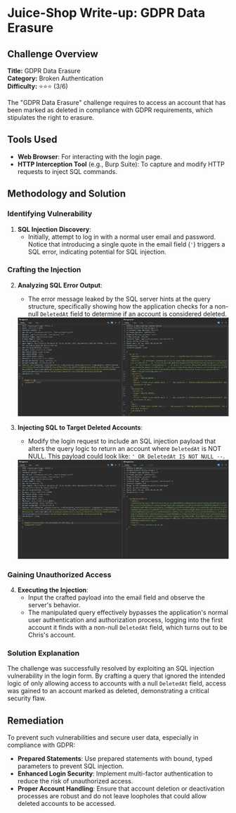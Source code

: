 # Juice-Shop Write-up: GDPR Data Erasure

## Challenge Overview

**Title:** GDPR Data Erasure\
**Category:** Broken Authentication\
**Difficulty:** ⭐⭐⭐ (3/6)

The "GDPR Data Erasure" challenge requires to access an account that has been marked as deleted in compliance with GDPR requirements, which stipulates the right to erasure. 

## Tools Used

- **Web Browser**: For interacting with the login page.
- **HTTP Interception Tool** (e.g., Burp Suite): To capture and modify HTTP requests to inject SQL commands.

## Methodology and Solution

### Identifying Vulnerability

1. **SQL Injection Discovery**:
   - Initially, attempt to log in with a normal user email and password. Notice that introducing a single quote in the email field (`'`) triggers a SQL error, indicating potential for SQL injection.

### Crafting the Injection

2. **Analyzing SQL Error Output**:
   - The error message leaked by the SQL server hints at the query structure, specifically showing how the application checks for a non-null `DeletedAt` field to determine if an account is considered deleted.

   <img src="../assets/difficulty3/gdpr_data_erasure_1.png" alt="error message" width="700px">

3. **Injecting SQL to Target Deleted Accounts**:
   - Modify the login request to include an SQL injection payload that alters the query logic to return an account where `DeletedAt` is NOT NULL. This payload could look like: `' OR DeletedAt IS NOT NULL --`.

   <img src="../assets/difficulty3/gdpr_data_erasure_2.png" alt="sql injection" width="700px">


### Gaining Unauthorized Access

4. **Executing the Injection**:
   - Input the crafted payload into the email field and observe the server's behavior.
   - The manipulated query effectively bypasses the application's normal user authentication and authorization process, logging into the first account it finds with a non-null `DeletedAt` field, which turns out to be Chris's account.

### Solution Explanation

The challenge was successfully resolved by exploiting an SQL injection vulnerability in the login form. By crafting a query that ignored the intended logic of only allowing access to accounts with a null `DeletedAt` field, access was gained to an account marked as deleted, demonstrating a critical security flaw.

## Remediation

To prevent such vulnerabilities and secure user data, especially in compliance with GDPR:

- **Prepared Statements**: Use prepared statements with bound, typed parameters to prevent SQL injection.
- **Enhanced Login Security**: Implement multi-factor authentication to reduce the risk of unauthorized access.
- **Proper Account Handling**: Ensure that account deletion or deactivation processes are robust and do not leave loopholes that could allow deleted accounts to be accessed.

